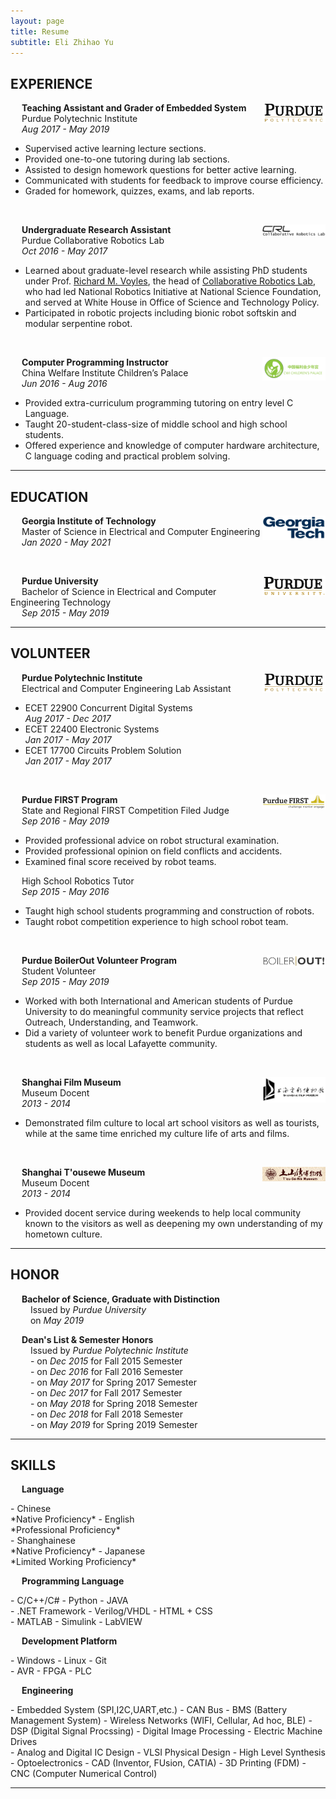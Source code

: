 ```yaml
---
layout: page
title: Resume
subtitle: Eli Zhihao Yu
---
```


## EXPERIENCE

<a href="https://polytechnic.purdue.edu/" target="_blank"><img src="/img/resume/polytech.png" class = "lazyload" style="vertical-align:top; width:20%; float:right;"></a>

&emsp;
**Teaching Assistant and Grader of Embedded System**
<br/>
&emsp;
Purdue Polytechnic Institute
<br/>
&emsp;
*Aug 2017 - May 2019*

- Supervised active learning lecture sections.
- Provided one-to-one tutoring during lab sections.
- Assisted to design homework questions for better active learning.
- Communicated with students for feedback to improve course efficiency.
- Graded for homework, quizzes, exams, and lab reports.

<br/>

<a href="https://www.purdue.edu/crl/" target="_blank"><img src="/img/resume/crl.png" class = "lazyload" style="vertical-align:top; width:20%; float:right;"></a>

&emsp;
**Undergraduate Research Assistant**
<br/>
&emsp;
Purdue Collaborative Robotics Lab
<br/>
&emsp;
*Oct 2016 - May 2017*

- Learned about graduate-level research while assisting PhD students under Prof. [Richard M. Voyles](https://polytechnic.purdue.edu/profile/rvoyles), the head of [Collaborative Robotics Lab](https://www.purdue.edu/crl/), who had led National Robotics Initiative at National Science Foundation, and served at White House in Office of Science and Technology Policy.
- Participated in robotic projects including bionic robot softskin and modular serpentine robot.

<br/>

<a href="http://www.cwikids.org/" target="_blank"><img src="/img/resume/cwicp.png" class = "lazyload" style="vertical-align:top; width:20%; float:right;"></a>

&emsp;
**Computer Programming Instructor**
<br/>
&emsp;
China Welfare Institute Children’s Palace
<br/>
&emsp;
*Jun 2016 - Aug 2016*

- Provided extra-curriculum programming tutoring on entry level C Language.
- Taught 20-student-class-size of middle school and high school students.
- Offered experience and knowledge of computer hardware architecture, C language coding and practical problem solving.

---

## EDUCATION

<a href="https://www.gatech.edu/" target="_blank"><img src="/img/resume/gatech.gif" class = "lazyload" style="vertical-align:top; width:20%; float:right;"></a>

&emsp;
**Georgia Institute of Technology**
<br/>
&emsp;
Master of Science in Electrical and Computer Engineering
<br/>
&emsp;
*Jan 2020 - May 2021*

<br/>

<a href="https://www.purdue.edu/" target="_blank"><img src="/img/resume/purdue.png" class = "lazyload" style="vertical-align:top; width:20%; float:right;"></a>

&emsp;
**Purdue University**
<br/>
&emsp;
Bachelor of Science in Electrical and Computer Engineering Technology
<br/>
&emsp;
*Sep 2015 - May 2019*

---

## VOLUNTEER

<a href="https://polytechnic.purdue.edu/" target="_blank"><img src="/img/resume/polytech.png" class = "lazyload" style="vertical-align:top; width:20%; float:right;"></a>

&emsp;
**Purdue Polytechnic Institute**
<br/>
&emsp;
Electrical and Computer Engineering Lab Assistant

- ECET 22900 Concurrent Digital Systems
<br/>*Aug 2017 - Dec 2017*
- ECET 22400 Electronic Systems
<br/>*Jan 2017 - May 2017*
- ECET 17700 Circuits Problem Solution
<br/>*Jan 2017 - May 2017*

<br/>

<a href="https://www.purduefirst.org/" target="_blank"><img src="/img/resume/PFP.png" class = "lazyload" style="vertical-align:top; width:20%; float:right;"></a>

&emsp;
**Purdue FIRST Program**
<br/>
&emsp;
State and Regional FIRST Competition Filed Judge
<br/>
&emsp;
*Sep 2016 - May 2019*

- Provided professional advice on robot structural examination.
- Provided professional opinion on field conflicts and accidents.
- Examined final score received by robot teams.

&emsp;
High School Robotics Tutor
<br/>
&emsp;
*Sep 2015 - May 2016*

- Taught high school students programming and construction of robots.
- Taught robot competition experience to high school robot team.

<br/>

<a href="https://www.purdue.edu/IPPU/ISS/Student/Programming/BoilerOUT/index.html" target="_blank"><img src="/img/resume/BoilerOut.png" class = "lazyload" style="vertical-align:top; width:20%; float:right;"></a>

&emsp;
**Purdue BoilerOut Volunteer Program**
<br/>
&emsp;
Student Volunteer
<br/>
&emsp;
*Sep 2015 - May 2019*

- Worked with both International and American students of Purdue University to do meaningful community service projects that reflect Outreach, Understanding, and Teamwork.
- Did a variety of volunteer work to benefit Purdue organizations and students as well as local Lafayette community.

<br/>

<a href="https://en.wikipedia.org/wiki/Shanghai_Film_Museum" target="_blank"><img src="/img/resume/SFM.png" class = "lazyload" style="vertical-align:top; width:20%; float:right;"></a>

&emsp;
**Shanghai Film Museum**
<br/>
&emsp;
Museum Docent
<br/>
&emsp;
*2013 - 2014*

- Demonstrated film culture to local art school visitors as well as tourists, while at the same time enriched my culture life of arts and films.

<br/>

<a href="https://en.wikipedia.org/wiki/Shanghai_Jewish_Refugees_Museum" target="_blank"><img src="/img/resume/TSWM.png" class = "lazyload" style="vertical-align:top; width:20%; float:right;"></a>

&emsp;
**Shanghai T'ousewe Museum**
<br/>
&emsp;
Museum Docent
<br/>
&emsp;
*2013 - 2014*

- Provided docent service during weekends to help local community known to the visitors as well as deepening my own understanding of my hometown culture.

---

## HONOR

&emsp;
**Bachelor of Science, Graduate with Distinction**
<br/>
&emsp;&emsp;
Issued by *Purdue University*
<br/>
&emsp;&emsp;
on *May 2019*

&emsp;
**Dean's List & Semester Honors**
<br/>
&emsp;&emsp;
Issued by *Purdue Polytechnic Institute*
<br/>
&emsp;&emsp; - on *Dec 2015* for Fall 2015 Semester
<br/>
&emsp;&emsp; - on *Dec 2016* for Fall 2016 Semester
<br/>
&emsp;&emsp; - on *May 2017* for Spring 2017 Semester
<br/>
&emsp;&emsp; - on *Dec 2017* for Fall 2017 Semester
<br/>
&emsp;&emsp; - on *May 2018* for Spring 2018 Semester
<br/>
&emsp;&emsp; - on *Dec 2018* for Fall 2018 Semester
<br/>
&emsp;&emsp; - on *May 2019* for Spring 2019 Semester

---

## SKILLS

&emsp;
**Language**
<br/>
<div class="row">
  <div class="col-md-4" markdown="1">
  - Chinese<br>*Native Proficiency*
  - English<br>*Professional Proficiency*
  </div>
  <div class="col-md-4" markdown="1">
  - Shanghainese<br>*Native Proficiency*
  - Japanese<br>*Limited Working Proficiency*
  </div>
</div>

&emsp;
**Programming Language**
<br/>
<div class="row">
  <div class="col-md-4" markdown="1">
  - C/C++/C#
  - Python
  - JAVA
  </div>
  <div class="col-md-4" markdown="1">
  - .NET Framework
  - Verilog/VHDL
  - HTML + CSS
  </div>
  <div class="col-md-4" markdown="1">
  - MATLAB
  - Simulink
  - LabVIEW
  </div>
</div>

&emsp;
**Development Platform**
<br/>
<div class="row">
  <div class="col-md-4" markdown="1">
  - Windows
  - Linux
  - Git
  </div>
  <div class="col-md-4" markdown="1">
  - AVR
  - FPGA
  - PLC
  </div>
</div>

&emsp;
**Engineering**
<br/>
<div class="row">
  <div class="col-md-6" markdown="1">
  - Embedded System (SPI,I2C,UART,etc.)
  - CAN Bus
  - BMS (Battery Management System)
  - Wireless Networks (WIFI, Cellular, Ad hoc, BLE)
  - DSP (Digital Signal Procssing)
  - Digital Image Processing
  - Electric Machine Drives
  </div>
  <div class="col-md-6" markdown="1">
  - Analog and Digital IC Design
  - VLSI Physical Design
  - High Level Synthesis
  - Optoelectronics
  - CAD (Inventor, FUsion, CATIA)
  - 3D Printing (FDM)
  - CNC (Computer Numerical Control)
  </div>
</div>

---